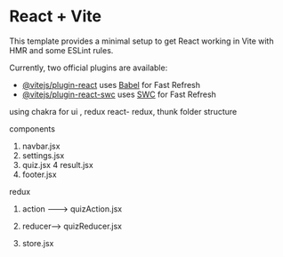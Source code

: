 # React + Vite

This template provides a minimal setup to get React working in Vite with HMR and some ESLint rules.

Currently, two official plugins are available:

- [@vitejs/plugin-react](https://github.com/vitejs/vite-plugin-react/blob/main/packages/plugin-react/README.md) uses [Babel](https://babeljs.io/) for Fast Refresh
- [@vitejs/plugin-react-swc](https://github.com/vitejs/vite-plugin-react-swc) uses [SWC](https://swc.rs/) for Fast Refresh


using chakra for ui , redux react- redux, thunk
folder structure 

components
1. navbar.jsx
2. settings.jsx
3. quiz.jsx
4 result.jsx
5. footer.jsx

redux
1. action ---> quizAction.jsx

2. reducer--> quizReducer.jsx
3. store.jsx